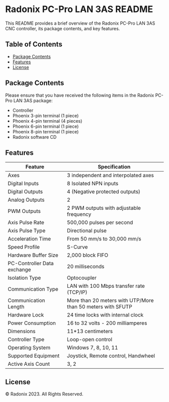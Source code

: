 # Radonix PC-Pro LAN 3AS README

This README provides a brief overview of the Radonix PC-Pro LAN 3AS CNC controller, its package contents, and key features.

## Table of Contents

- [Package Contents](#package-contents)
- [Features](#features)
- [License](#license)

## Package Contents

Please ensure that you have received the following items in the Radonix PC-Pro LAN 3AS package:

- Controller
- Phoenix 3-pin terminal (1 piece)
- Phoenix 4-pin terminal (4 pieces)
- Phoenix 6-pin terminal (1 piece)
- Phoenix 8-pin terminal (1 piece)
- Radonix software CD

## Features

| Feature                      | Specification                           |
| ---------------------------- | --------------------------------------- |
| Axes                         | 3 independent and interpolated axes      |
| Digital Inputs               | 8 Isolated NPN inputs                   |
| Digital Outputs              | 4 (Negative protected outputs)          |
| Analog Outputs               | 2                                       |
| PWM Outputs                  | 2 PWM outputs with adjustable frequency |
| Axis Pulse Rate              | 500,000 pulses per second               |
| Axis Pulse Type              | Directional pulse                       |
| Acceleration Time            | From 50 mm/s to 30,000 mm/s             |
| Speed Profile                | S-Curve                                 |
| Hardware Buffer Size         | 2,000 block FIFO                        |
| PC-Controller Data exchange  | 20 milliseconds                         |
| Isolation Type               | Optocoupler                             |
| Communication Type           | LAN with 100 Mbps transfer rate (TCP/IP)|
| Communication Length         | More than 20 meters with UTP/More than 50 meters with SFUTP |
| Hardware Lock                | 24 time locks with internal clock       |
| Power Consumption            | 16 to 32 volts - 200 milliamperes       |
| Dimensions                   | 11*13 centimeters                       |
| Controller Type              | Loop-open control                       |
| Operating System             | Windows 7, 8, 10, 11                    |
| Supported Equipment          | Joystick, Remote control, Handwheel     |
| Active Axis Count            | 3, 2                                    |

## License

© Radonix 2023. All Rights Reserved.
